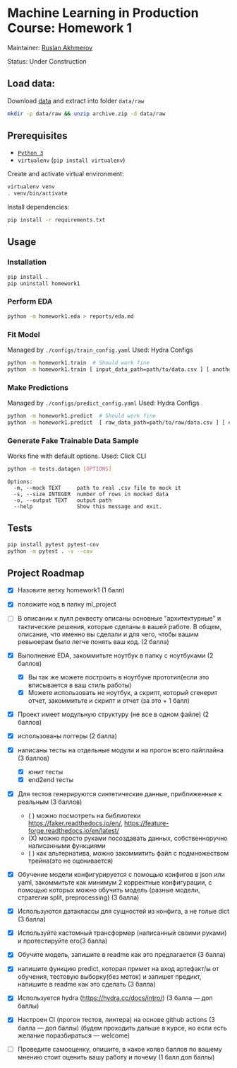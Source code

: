 # Machine Learning in Production Course: Homework 1
Maintainer: [Ruslan Akhmerov](https://data.mail.ru/profile/r.akhmerov/)

Status: Under Construction

## Load data:

Download [data](https://www.kaggle.com/ronitf/heart-disease-uci) and extract into folder `data/raw`

```bash
mkdir -p data/raw && unzip archive.zip -d data/raw
```

## Prerequisites

* [`Python 3`](https://www.python.org/)
* `virtualenv` (`pip install virtualenv`)

Create and activate virtual environment:

```bash
virtualenv venv
. venv/bin/activate
```

Install dependencies:

```bash
pip install -r requirements.txt
```

## Usage

### Installation

```bash
pip install .
pip uninstall homework1
```

### Perform EDA
```bash
python -m homework1.eda > reports/eda.md
```

### Fit Model
Managed by `./configs/train_config.yaml`
Used: Hydra Configs
```bash
python -m homework1.train  # Should work fine
python -m homework1.train [ input_data_path=path/to/data.csv ] [ another_config_option=value ]
```

### Make Predictions
Managed by `./configs/predict_config.yaml`
Used: Hydra Configs
```bash
python -m homework1.predict  # Should work fine
python -m homework1.predict  [ raw_data_path=path/to/raw/data.csv ] [ etc. ]
```

### Generate Fake Trainable Data Sample
Works fine with default options. Used: Click CLI
```bash
python -m tests.datagen [OPTIONS]
```
```
Options:
  -m, --mock TEXT     path to real .csv file to mock it
  -s, --size INTEGER  number of rows in mocked data
  -o, --output TEXT   output path
  --help              Show this message and exit.
```

## Tests

```bash
pip install pytest pytest-cov
python -m pytest . -v --cov
```

## Project Roadmap

- [X] Назовите ветку homework1 (1 балл)
- [X] положите код в папку ml_project
- [ ] В описании к пулл реквесту описаны основные "архитектурные" и тактические решения,
  которые сделаны в вашей работе. В общем, описание, что именно вы сделали и для чего,
  чтобы вашим ревьюерам было легче понять ваш код. (2 балла)
- [X] Выполнение EDA, закоммитьте ноутбук в папку с ноутбуками (2 баллов)
  - [X] Вы так же можете построить в ноутбуке прототип(если это вписывается в ваш стиль работы)
  - [X] Можете использовать не ноутбук, а скрипт, который сгенерит отчет, закоммитьте и скрипт и отчет (за это + 1 балл)
- [X] Проект имеет модульную структуру (не все в одном файле) (2 баллов)
- [X] использованы логгеры (2 балла)
- [X] написаны тесты на отдельные модули и на прогон всего пайплайна (3 баллов)
  - [X] юнит тесты
  - [X] end2end тесты
- [X] Для тестов генерируются синтетические данные, приближенные к реальным (3 баллов)
  - ( ) можно посмотреть на библиотеки https://faker.readthedocs.io/en/, https://feature-forge.readthedocs.io/en/latest/
  - (X) можно просто руками посоздавать данных, собственноручно написанными функциями
  - ( ) как альтернатива, можно закоммитить файл с подмножеством трейна(это не оценивается)
- [X] Обучение модели конфигурируется с помощью конфигов в json или yaml,
  закоммитьте как минимум 2 корректные конфигурации,
  с помощью которых можно обучить модель (разные модели, стратегии split, preprocessing) (3 балла)
- [X] Используются датаклассы для сущностей из конфига, а не голые dict (3 балла)
- [X] Используйте кастомный трансформер (написанный своими руками) и протестируйте его(3 балла)
- [X] Обучите модель, запишите в readme как это предлагается (3 балла)
- [X] напишите функцию predict, которая примет на вход артефакт/ы от обучения,
  тестовую выборку(без меток) и запишет предикт, напишите в readme как это сделать (3 балла)
- [X] Используется hydra (https://hydra.cc/docs/intro/) (3 балла — доп баллы)
- [X] Настроен CI (прогон тестов, линтера) на основе github actions (3 балла — доп баллы)
  (будем проходить дальше в курсе, но если есть желание поразбираться — welcome)
- [ ] Проведите самооценку, опишите, в какое колво баллов по вашему мнению
  стоит оценить вашу работу и почему (1 балл доп баллы)
  